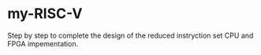 # my-RISC-V
Step by step to complete the design of the reduced instryction set CPU and FPGA impementation.
